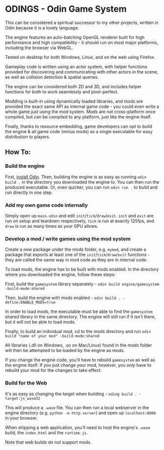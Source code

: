 # ODINGS - Odin Game System

This can be considered a spiritual successor to my other projects, written in Odin because it is a lovely language.

The engine features an auto-batching OpenGL renderer built for high performance and high compatibility - it should run on most major platforms, including the browser via WebGL.

Tested on desktop for both Windows, Linux, and on the web using Firefox.

Gameplay code is written using an actor system, with helper functions provided for discovering and communicating with other actors in the scene, as well as collision detection & spatial queries.

The engine can be considered both 2D and 3D, and includes helper functions for both to work seamlessly and pixel-perfect.

Modding is built-in using dynamically loaded libraries, and mods are provided the exact same API as internal game code - you could even write a whole game *just* using the mod system.
Mods are not cross-platform once compiled, but can be compiled to any platform, just like the engine itself.

Finally, thanks to resource embedding, game developers can opt to build the engine & all game code (minus mods) as a single executable for easy distribution to players.


## How To:
### Build the engine
First, [install Odin](https://odin-lang.org/docs/install/).
Then, building the engine is as easy as running `odin build .` in the directory you downloaded the engine to.
You can then run the produced executable.
Or, even quicker, you can run `odin run .` to build and run directly in one step.

### Add my own game code internally
Simply open up `main.odin` and edit `init`/`tick`/`draw`/`exit`.
`init` and `exit` are run on setup and teardown respectively, `tick` is run at exactly 125fps, and `draw` is run as many times as your GPU allows.

### Develop a mod / write games using the mod system
Create a new package under the mods folder, e.g. `mymod`, and create a package that exports at least one of the `init`/`tick`/`draw`/`exit` functions - they are called the same way in mod code as they are in internal code.

To load mods, the engine has to be built with mods enabled.
In the directory where you downloaded the engine, follow these steps:

First, build the `gamesystem` library separately - `odin build engine/gamesystem -build-mode:shared`

Then, build the engine with mods enabled - `odin build . -define:ENABLE_MODS=true`

In order to load mods, the executable must be able to find the `gamesystem` shared library in the same directory. The engine will still run if it isn't there, but it will not be able to load mods.

Finally, to build an individual mod, cd to the mods directory and run `odin build "name of your mod" -build-mode:shared`

All libraries (.dll on Windows, .so on Mac/Linux) found in the mods folder will then be attempted to be loaded by the engine as mods.

If you change the engine code, you'll have to rebuild `gamesystem` as well as the engine itself.
If you just change your mod, however, you *only* have to rebuild your mod for the changes to take effect.

### Build for the Web
It's as easy as changing the target when building - `oding build . -target:js_wasm32`

This will produce a `.wasm` file. You can then run a local webserver in the engine directory (e.g. `python -m http.server`) and open up `localhost:8000` in your browser.

When shipping a web application, you'll need to host the engine's `.wasm` build, the `index.html` and the `runtime.js`.

Note that web builds do not support mods.
